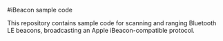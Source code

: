 #iBeacon sample code

This repository contains sample code for scanning and ranging Bluetooth LE beacons, broadcasting an Apple iBeacon-compatible protocol.
